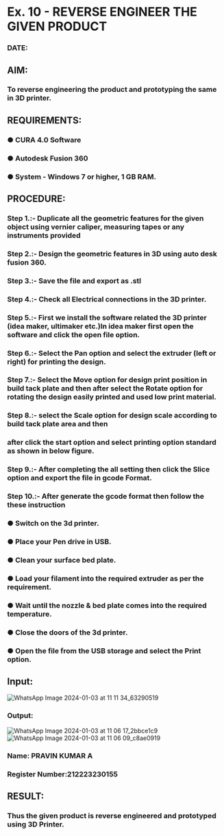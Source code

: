 # Ex. 10 - REVERSE ENGINEER THE GIVEN PRODUCT

### DATE: 

## AIM: 
### To reverse engineering the product and prototyping the same in 3D printer.

## REQUIREMENTS:
### ●	CURA 4.0 Software
### ●	 Autodesk Fusion 360
### ●	 System - Windows 7 or higher, 1 GB RAM.

## PROCEDURE:
### Step 1.:- Duplicate all the geometric features for the given object using vernier caliper, measuring tapes or any instruments provided
### Step 2.:- Design the geometric features in 3D using auto desk fusion 360.
### Step 3.:- Save the file and export as .stl
### Step 4.:- Check all Electrical connections in the 3D printer.
### Step 5.:- First we install the software related the 3D printer (idea maker, ultimaker etc.)In idea maker first open the software and click the open file option.
### Step 6.:- Select the Pan option and select the extruder (left or right) for printing the design.
### Step 7.:- Select the Move option for design print position in build tack plate and then after select the Rotate option for rotating the design easily printed and used low print material.
### Step 8.:- select the Scale option for design scale according to build tack plate area and then
### after click the start option and select printing option standard as shown in below figure.
### Step 9.:- After completing the all setting then click the Slice option and export the file in gcode Format.
### Step 10.:- After generate the gcode format then follow the these instruction 
  ###   ●	Switch on the 3d printer.
  ###   ●	Place your Pen drive in USB.
  ###   ●	Clean your surface bed plate.
  ###   ●	Load your filament into the required extruder as per the requirement.
  ###   ●	Wait until the nozzle & bed plate comes into the required temperature.
  ###   ●	Close the doors of the 3d printer.
  ###   ●	Open the file from the USB storage and select the Print option.

## Input:
![WhatsApp Image 2024-01-03 at 11 11 34_63290519](https://github.com/thenmozhi05/Ex.-10---REVERSE-ENGINEER-THE-GIVEN-PRODUCT/assets/140684207/6050af5b-dcce-464e-b4fd-a1e133019c7d)


### Output:
![WhatsApp Image 2024-01-03 at 11 06 17_2bbce1c9](https://github.com/thenmozhi05/Ex.-10---REVERSE-ENGINEER-THE-GIVEN-PRODUCT/assets/140684207/68447c83-240d-4b5f-83f3-4014eb5f18b5)
![WhatsApp Image 2024-01-03 at 11 06 09_c8ae0919](https://github.com/thenmozhi05/Ex.-10---REVERSE-ENGINEER-THE-GIVEN-PRODUCT/assets/140684207/2a93f131-dd44-45ba-8daa-625af70d9a4a)


### Name: PRAVIN KUMAR A
### Register Number:212223230155

## RESULT:
###   Thus the given product is reverse engineered and prototyped using 3D Printer.
